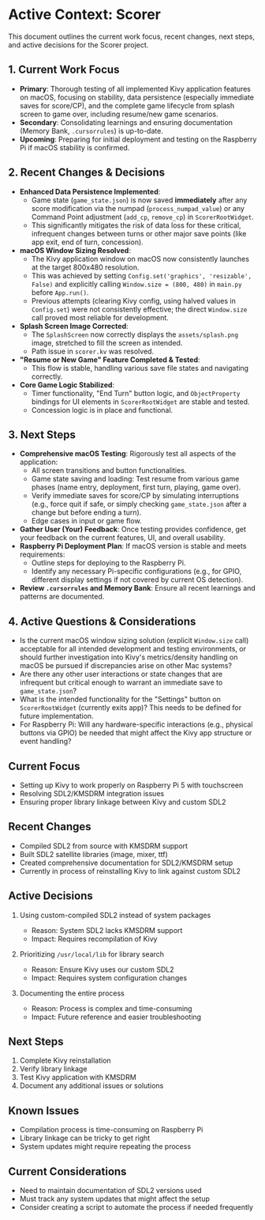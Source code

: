 # Active Context: Scorer

This document outlines the current work focus, recent changes, next steps, and active decisions for the Scorer project.

## 1. Current Work Focus

- **Primary**: Thorough testing of all implemented Kivy application features on macOS, focusing on stability, data persistence (especially immediate saves for score/CP), and the complete game lifecycle from splash screen to game over, including resume/new game scenarios.
- **Secondary**: Consolidating learnings and ensuring documentation (Memory Bank, `.cursorrules`) is up-to-date.
- **Upcoming**: Preparing for initial deployment and testing on the Raspberry Pi if macOS stability is confirmed.

## 2. Recent Changes & Decisions

- **Enhanced Data Persistence Implemented**:
  - Game state (`game_state.json`) is now saved **immediately** after any score modification via the numpad (`process_numpad_value`) or any Command Point adjustment (`add_cp`, `remove_cp`) in `ScorerRootWidget`.
  - This significantly mitigates the risk of data loss for these critical, infrequent changes between turns or other major save points (like app exit, end of turn, concession).
- **macOS Window Sizing Resolved**:
  - The Kivy application window on macOS now consistently launches at the target 800x480 resolution.
  - This was achieved by setting `Config.set('graphics', 'resizable', False)` and explicitly calling `Window.size = (800, 480)` in `main.py` before `App.run()`.
  - Previous attempts (clearing Kivy config, using halved values in `Config.set`) were not consistently effective; the direct `Window.size` call proved most reliable for development.
- **Splash Screen Image Corrected**:
  - The `SplashScreen` now correctly displays the `assets/splash.png` image, stretched to fill the screen as intended.
  - Path issue in `scorer.kv` was resolved.
- **"Resume or New Game" Feature Completed & Tested**:
  - This flow is stable, handling various save file states and navigating correctly.
- **Core Game Logic Stabilized**:
  - Timer functionality, "End Turn" button logic, and `ObjectProperty` bindings for UI elements in `ScorerRootWidget` are stable and tested.
  - Concession logic is in place and functional.

## 3. Next Steps

- **Comprehensive macOS Testing**: Rigorously test all aspects of the application:
  - All screen transitions and button functionalities.
  - Game state saving and loading: Test resume from various game phases (name entry, deployment, first turn, playing, game over).
  - Verify immediate saves for score/CP by simulating interruptions (e.g., force quit if safe, or simply checking `game_state.json` after a change but before ending a turn).
  - Edge cases in input or game flow.
- **Gather User (Your) Feedback**: Once testing provides confidence, get your feedback on the current features, UI, and overall usability.
- **Raspberry Pi Deployment Plan**: If macOS version is stable and meets requirements:
  - Outline steps for deploying to the Raspberry Pi.
  - Identify any necessary Pi-specific configurations (e.g., for GPIO, different display settings if not covered by current OS detection).
- **Review `.cursorrules` and Memory Bank**: Ensure all recent learnings and patterns are documented.

## 4. Active Questions & Considerations

- Is the current macOS window sizing solution (explicit `Window.size` call) acceptable for all intended development and testing environments, or should further investigation into Kivy's metrics/density handling on macOS be pursued if discrepancies arise on other Mac systems?
- Are there any other user interactions or state changes that are infrequent but critical enough to warrant an immediate save to `game_state.json`?
- What is the intended functionality for the "Settings" button on `ScorerRootWidget` (currently exits app)? This needs to be defined for future implementation.
- For Raspberry Pi: Will any hardware-specific interactions (e.g., physical buttons via GPIO) be needed that might affect the Kivy app structure or event handling?

## Current Focus

- Setting up Kivy to work properly on Raspberry Pi 5 with touchscreen
- Resolving SDL2/KMSDRM integration issues
- Ensuring proper library linkage between Kivy and custom SDL2

## Recent Changes

- Compiled SDL2 from source with KMSDRM support
- Built SDL2 satellite libraries (image, mixer, ttf)
- Created comprehensive documentation for SDL2/KMSDRM setup
- Currently in process of reinstalling Kivy to link against custom SDL2

## Active Decisions

1. Using custom-compiled SDL2 instead of system packages

   - Reason: System SDL2 lacks KMSDRM support
   - Impact: Requires recompilation of Kivy

2. Prioritizing `/usr/local/lib` for library search

   - Reason: Ensure Kivy uses our custom SDL2
   - Impact: Requires system configuration changes

3. Documenting the entire process
   - Reason: Process is complex and time-consuming
   - Impact: Future reference and easier troubleshooting

## Next Steps

1. Complete Kivy reinstallation
2. Verify library linkage
3. Test Kivy application with KMSDRM
4. Document any additional issues or solutions

## Known Issues

- Compilation process is time-consuming on Raspberry Pi
- Library linkage can be tricky to get right
- System updates might require repeating the process

## Current Considerations

- Need to maintain documentation of SDL2 versions used
- Must track any system updates that might affect the setup
- Consider creating a script to automate the process if needed frequently

